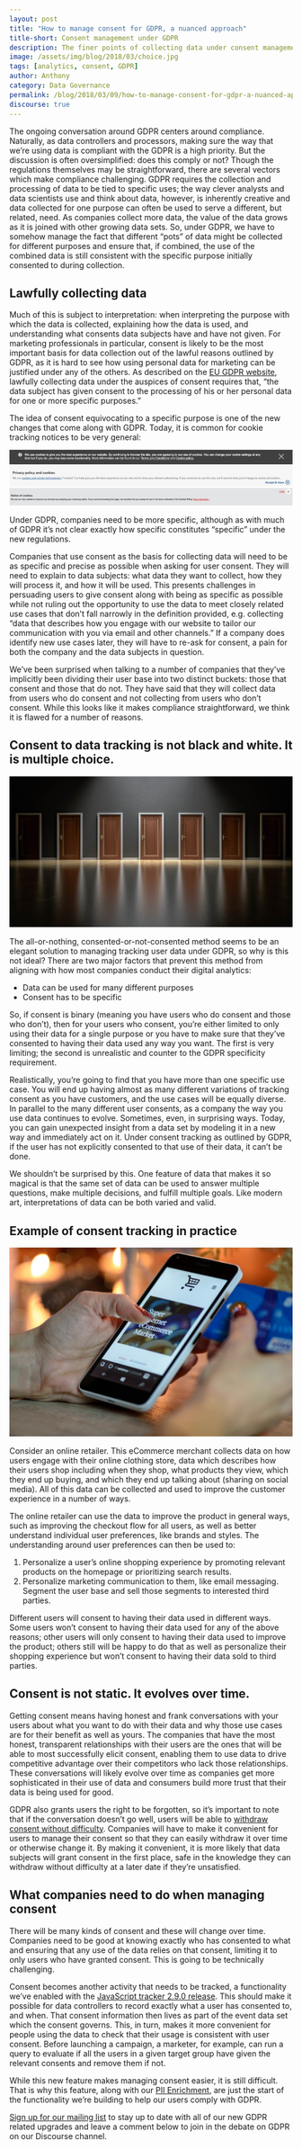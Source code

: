 ```yaml
---
layout: post
title: "How to manage consent for GDPR, a nuanced approach"
title-short: Consent management under GDPR
description: The finer points of collecting data under consent management
image: /assets/img/blog/2018/03/choice.jpg
tags: [analytics, consent, GDPR]
author: Anthony
category: Data Governance
permalink: /blog/2018/03/09/how-to-manage-consent-for-gdpr-a-nuanced-approach/
discourse: true
---
```


The ongoing conversation around GDPR centers around compliance. Naturally, as data controllers and processors, making sure the way that we’re using data is compliant with the GDPR is a high priority. But the discussion is often oversimplified: does this comply or not? Though the regulations themselves may be straightforward, there are several vectors which make compliance challenging. GDPR requires the collection and processing of data to be tied to specific uses; the way clever analysts and data scientists use and think about data, however, is inherently creative and data collected for one purpose can often be used to serve a different, but related, need. As companies collect more data, the value of the data grows as it is joined with other growing data sets. So, under GDPR, we have to somehow manage the fact that different “pots” of data might be collected for different purposes and ensure that, if combined, the use of the combined data is still consistent with the specific purpose initially consented to during collection.

<h2 id="lawfully collecting data">Lawfully collecting data</h2>

Much of this is subject to interpretation: when interpreting the purpose with which the data is collected, explaining how the data is used, and understanding what consents data subjects have and have not given. For marketing professionals in particular, consent is likely to be the most important basis for data collection out of the lawful reasons outlined by GDPR, as it is hard to see how using personal data for marketing can be justified under any of the others. As described on the [EU GDPR website][lawful], lawfully collecting data under the auspices of consent requires that, “the data subject has given consent to the processing of his or her personal data for one or more specific purposes.”

The idea of consent equivocating to a specific purpose is one of the new changes that come along with GDPR. Today, it is common for cookie tracking notices to be very general:


![HSBC cookie policy][hsbc]
![Tesco cookie policy][tesco]
![Santander cookie policy][santander]


Under GDPR, companies need to be more specific, although as with much of GDPR it’s not clear exactly how specific constitutes “specific” under the new regulations.

Companies that use consent as the basis for collecting data will need to be as specific and precise as possible when asking for user consent. They will need to explain to data subjects: what data they want to collect, how they will process it, and how it will be used. This presents challenges in persuading users to give consent along with being as specific as possible while not ruling out the opportunity to use the data to meet closely related use cases that don’t fall narrowly in the definition provided, e.g. collecting “data that describes how you engage with our website to tailor our communication with you via email and other channels.” If a company does identify new use cases later, they will have to re-ask for consent, a pain for both the company and the data subjects in question.

We’ve been surprised when talking to a number of companies that they’ve implicitly been dividing their user base into two distinct buckets: those that consent and those that do not. They have said that they will collect data from users who do consent and not collecting from users who don’t consent. While this looks like it makes compliance straightforward, we think it is flawed for a number of reasons.

<h2 id="consent is not black and white">Consent to data tracking is not black and white. It is multiple choice.</h2>


![Many options of consent][choice]


The all-or-nothing, consented-or-not-consented method seems to be an elegant solution to managing tracking user data under GDPR, so why is this not ideal? There are two major factors that prevent this method from aligning with how most companies conduct their digital analytics:

- Data can be used for many different purposes
- Consent has to be specific

So, if consent is binary (meaning you have users who do consent and those who don’t), then for your users who consent, you’re either limited to only using their data for a single purpose or you have to make sure that they’ve consented to having their data used any way you want. The first is very limiting; the second is unrealistic and counter to the GDPR specificity requirement.

Realistically, you’re going to find that you have more than one specific use case. You will end up having almost as many different variations of tracking consent as you have customers, and the use cases will be equally diverse. In parallel to the many different user consents, as a company the way you use data continues to evolve. Sometimes, even, in surprising ways. Today, you can gain unexpected insight from a data set by modeling it in a new way and immediately act on it. Under consent tracking as outlined by GDPR, if the user has not explicitly consented to that use of their data, it can’t be done.

We shouldn’t be surprised by this. One feature of data that makes it so magical is that the same set of data can be used to answer multiple questions, make multiple decisions, and fulfill multiple goals. Like modern art, interpretations of data can be both varied and valid.

<h2 id="example of consent tracking">Example of consent tracking in practice</h2>


![Consent tracking for eCommerce][ecommerce]


Consider an online retailer. This eCommerce merchant collects data on how users engage with their online clothing store, data which describes how their users shop including when they shop, what products they view, which they end up buying, and which they end up talking about (sharing on social media). All of this data can be collected and used to improve the customer experience in a number of ways.

The online retailer can use the data to improve the product in general ways, such as improving the checkout flow for all users, as well as better understand individual user preferences, like brands and styles. The understanding around user preferences can then be used to:

1. Personalize a user’s online shopping experience by promoting relevant products on the homepage or prioritizing search results.
2. Personalize marketing communication to them, like email messaging.
Segment the user base and sell those segments to interested third parties.

Different users will consent to having their data used in different ways. Some users won’t consent to having their data used for any of the above reasons; other users will only consent to having their data used to improve the product; others still will be happy to do that as well as personalize their shopping experience but won’t consent to having their data sold to third parties.

<h2 id="consent changes over time">Consent is not static. It evolves over time.</h2>

Getting consent means having honest and frank conversations with your users about what you want to do with their data and why those use cases are for their benefit as well as yours. The companies that have the most honest, transparent relationships with their users are the ones that will be able to most successfully elicit consent, enabling them to use data to drive competitive advantage over their competitors who lack those relationships. These conversations will likely evolve over time as companies get more sophisticated in their use of data and consumers build more trust that their data is being used for good.

GDPR also grants users the right to be forgotten, so it’s important to note that if the conversation doesn’t go well, users will be able to [withdraw consent without difficulty][withdraw]. Companies will have to make it convenient for users to manage their consent so that they can easily withdraw it over time or otherwise change it. By making it convenient, it is more likely that data subjects will grant consent in the first place, safe in the knowledge they can withdraw without difficulty at a later date if they’re unsatisfied.

<h2 id="what companies need to do when managing consent">What companies need to do when managing consent</h2>

There will be many kinds of consent and these will change over time. Companies need to be good at knowing exactly who has consented to what and ensuring that any use of the data relies on that consent, limiting it to only users who have granted consent. This is going to be technically challenging.

Consent becomes another activity that needs to be tracked, a functionality we’ve enabled with the [JavaScript tracker 2.9.0 release][js]. This should make it possible for data controllers to record exactly what a user has consented to, and when. That consent information then lives as part of the event data set which the consent governs. This, in turn, makes it more convenient for people using the data to check that their usage is consistent with user consent. Before launching a campaign, a marketer, for example, can run a query to evaluate if all the users in a given target group have given the relevant consents and remove them if not.

While this new feature makes managing consent easier, it is still difficult. That is why this feature, along with our [PII Enrichment][r100], are just the start of the functionality we’re building to help our users comply with GDPR.

[Sign up for our mailing list][subscribe] to stay up to date with all of our new GDPR related upgrades and leave a comment below to join in the debate on GDPR on our Discourse channel.


[lawful]: https://gdpr-info.eu/art-6-gdpr/

[withdraw]: https://gdpr-info.eu/art-7-gdpr/

[js]: https://snowplowanalytics.com/blog/2018/02/28/snowplow-javascript-tracker-2.9.0-released-with-consent-tracking/

[r100]: https://snowplowanalytics.com/blog/2018/02/27/snowplow-r100-epidaurus-released-with-pii-pseudonymization-support/

[subscribe]: http://snowplowanalytics.us11.list-manage.com/subscribe?u=10bb4a6f31d5f19e0d0b54476&id=bb28c7d30d&utm_source=blog%20subscribe&utm_medium=post%20cta&utm_campaign=gdpr&utm_content=subscribe

[hsbc]: /assets/img/blog/2018/03/hsbc-cookie.jpg

[tesco]: /assets/img/blog/2018/03/Tesco-cookie.jpg

[santander]: /assets/img/blog/2018/03/santander-cookie.jpg

[choice]: /assets/img/blog/2018/03/choice.jpg

[ecommerce]: /assets/img/blog/2018/03/ecommerce.jpg
